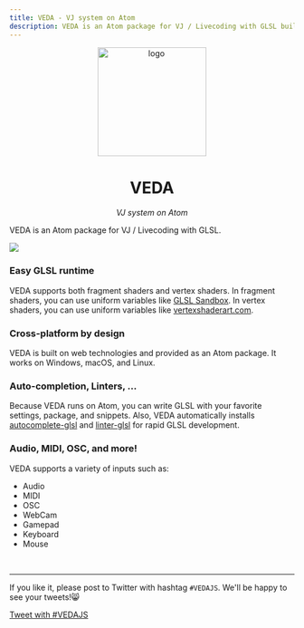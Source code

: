 ```yaml
---
title: VEDA - VJ system on Atom
description: VEDA is an Atom package for VJ / Livecoding with GLSL built on Web technologies.
---
```

<div align="center">
  <img alt="logo" src="https://user-images.githubusercontent.com/1403842/28923702-d8155d46-7899-11e7-817b-1193d138e5b8.png" width="192"/>
  <h1>VEDA</h1><i>VJ system on Atom</i>
  <br/>
</div>


<!-- ## Let your Atom blink. -->

VEDA is an Atom package for VJ / Livecoding with GLSL.

![](https://user-images.githubusercontent.com/1403842/28673275-1d42b062-731d-11e7-92b0-bde5ca1f1cae.gif)


### Easy GLSL runtime

VEDA supports both fragment shaders and vertex shaders.
In fragment shaders, you can use uniform variables like <a target="\_blank" href="http://glslsandbox.com/">GLSL Sandbox</a>.
In vertex shaders, you can use uniform variables like <a target="\_blank" href="https://vertexshaderart.com/">vertexshaderart.com</a>.


### Cross-platform by design

VEDA is built on web technologies and provided as an Atom package.
It works on Windows, macOS, and Linux.


### Auto-completion, Linters, ...

Because VEDA runs on Atom, you can write GLSL with your favorite settings, package, and snippets.
Also, VEDA automatically installs <a target="\_blank" href="https://atom.io/packages/autocomplete-glsl">autocomplete-glsl</a> and <a target="\_blank" href="https://atom.io/packages/autocomplete-glsl">linter-glsl</a> for rapid GLSL development.


### Audio, MIDI, OSC, and more!

VEDA supports a variety of inputs such as:

- Audio
- MIDI
- OSC
- WebCam
- Gamepad
- Keyboard
- Mouse

<br/>

<!-- ## VEDA.js

VEDA.js is a GLSL framework for modern web development.
It was created as a part of VEDA, and published to npm later.

[VEDA.js](/vedajs) -->


<!-- ## LICENSE

Projects around VEDA is licensed in **MIT** license.
So you can use them anywhere you want! -->


---


If you like it, please post to Twitter with hashtag `#VEDAJS`.
We'll be happy to see your tweets!😸

<a href="https://twitter.com/intent/tweet?url=https://veda.gl/&hashtags=vedajs" target="\_blank">Tweet with #VEDAJS</a>
